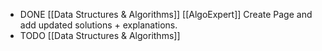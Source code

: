 - DONE [[Data Structures & Algorithms]] [[AlgoExpert]] Create Page and add updated solutions + explanations.
- TODO [[Data Structures & Algorithms]]
